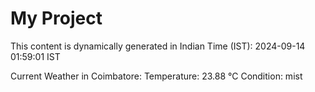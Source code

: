 # My Project

This content is dynamically generated in Indian Time (IST): 2024-09-14 01:59:01 IST


Current Weather in Coimbatore:
Temperature: 23.88 °C
Condition: mist
